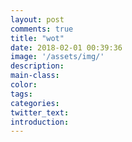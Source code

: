 ```yaml
---
layout: post
comments: true
title: "wot"
date: 2018-02-01 00:39:36
image: '/assets/img/'
description:
main-class:
color:
tags:
categories:
twitter_text:
introduction:
---
```

